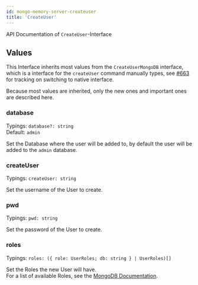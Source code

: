 ```yaml
---
id: mongo-memory-server-createuser
title: 'CreateUser'
---
```


API Documentation of `CreateUser`-Interface

## Values

This Interface inherits most values from the `CreateUserMongoDB` interface, which is a interface for the `createUser` command manually types, see [#663](https://github.com/typegoose/mongodb-memory-server/issues/663) for tracking on switching to native interface.

Because most values are inherited, only the new ones and important ones are described here.

### database

Typings: `database?: string`  
Default: `admin`

Set the Database where the user will be added to, by default the user will be added to the `admin` database.

### createUser

Typings: `createUser: string`

Set the username of the User to create.

### pwd

Typings: `pwd: string`

Set the password of the User to create.

### roles

Typings: `roles: ({ role: UserRoles; db: string } | UserRoles)[]`

Set the Roles the new User will have.  
For a list of available Roles, see the [MongoDB Documentation](https://www.mongodb.com/docs/manual/reference/built-in-roles/).
